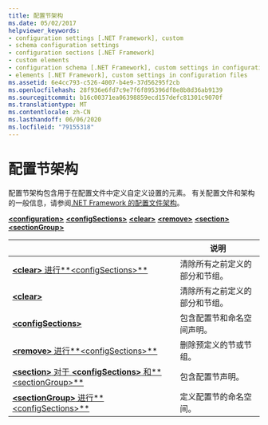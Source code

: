 ```yaml
---
title: 配置节架构
ms.date: 05/02/2017
helpviewer_keywords:
- configuration settings [.NET Framework], custom
- schema configuration settings
- configuration sections [.NET Framework]
- custom elements
- configuration schema [.NET Framework], custom settings in configuration files
- elements [.NET Framework], custom settings in configuration files
ms.assetid: 6e4cc793-c526-4007-b4e9-37d56295f2cb
ms.openlocfilehash: 28f936e6fd7c9e7f6f895396df8e8b8d36ab9139
ms.sourcegitcommit: b16c00371ea06398859ecd157defc81301c9070f
ms.translationtype: MT
ms.contentlocale: zh-CN
ms.lasthandoff: 06/06/2020
ms.locfileid: "79155318"
---
```

# <a name="configuration-sections-schema"></a>配置节架构

配置节架构包含用于在配置文件中定义自定义设置的元素。 有关配置文件和架构的一般信息，请参阅[.NET Framework 的配置文件架构](index.md)。

[**\<configuration>**](configuration-element.md)
[**\<configSections>**](configsections-element-for-configuration.md)
[**\<clear>**](clear-element-for-configsections.md)
[**\<remove>**](remove-element-for-configsections.md)
[**\<section>**](section-element.md)
[**\<sectionGroup>**](sectiongroup-element-for-configsections.md)

|     | 说明 |
| --- | ----------- |
| [**\<clear>** 进行**\<configSections>**](clear-element-for-configsections.md) | 清除所有之前定义的部分和节组。 |
| [**\<clear>**](clear-element-for-configsections.md) | 清除所有之前定义的部分和节组。 |
| [**\<configSections>**](configsections-element-for-configuration.md) | 包含配置节和命名空间声明。 |
| [**\<remove>** 进行**\<configSections>**](remove-element-for-configsections.md) | 删除预定义的节或节组。 |
| [**\<section>** 对于 **\<configSections>** 和**\<sectionGroup>**](section-element.md) | 包含配置节声明。 |
| [**\<sectionGroup>** 进行**\<configSections>**](sectiongroup-element-for-configsections.md) | 定义配置节的命名空间。 |
